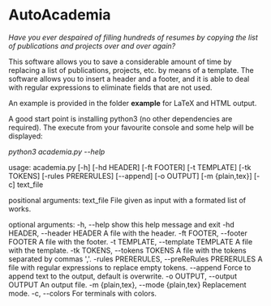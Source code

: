 # AutoAcademia

*Have you ever despaired of filling hundreds of resumes by copying the list of publications and projects over and over again?*

This software allows you to save a considerable amount of time by replacing a list of publications, projects, etc. by means of a template. 
The software allows you to insert a header and a footer, and it is able to deal with regular expressions to eliminate fields that are not used.

An example is provided in the folder **example** for LaTeX and HTML output.

A good start point is installing python3 (no other dependencies are required).
The execute from your favourite console and some help will be displayed:

*python3 academia.py --help*


usage: academia.py [-h] [-hd HEADER] [-ft FOOTER] [-t TEMPLATE] [-tk TOKENS]
                   [-rules PRERERULES] [--append] [-o OUTPUT] [-m {plain,tex}]
                   [-c]
                   text_file

positional arguments:
  text_file             File given as input with a formated list of works.

optional arguments:
  -h, --help            show this help message and exit
  -hd HEADER, --header HEADER
                        A file with the header.
  -ft FOOTER, --footer FOOTER
                        A file with the footer.
  -t TEMPLATE, --template TEMPLATE
                        A file with the template.
  -tk TOKENS, --tokens TOKENS
                        A file with the tokens separated by commas ','.
  -rules PRERERULES, --preReRules PRERERULES
                        A file with regular expressions to replace empty
                        tokens.
  --append              Force to append text to the output, default is
                        overwrite.
  -o OUTPUT, --output OUTPUT
                        An output file.
  -m {plain,tex}, --mode {plain,tex}
                        Replacement mode.
  -c, --colors          For terminals with colors.
